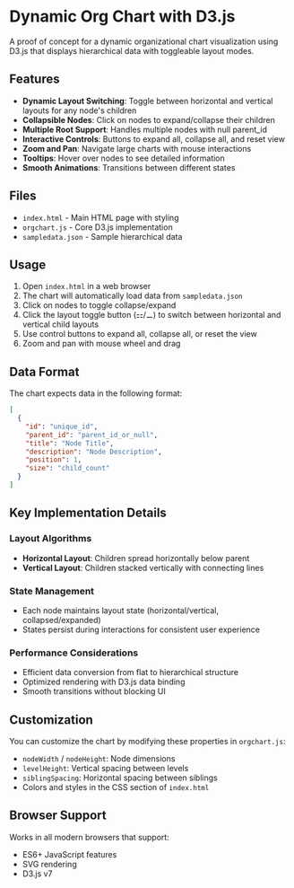 # Dynamic Org Chart with D3.js

A proof of concept for a dynamic organizational chart visualization using D3.js that displays hierarchical data with toggleable layout modes.

## Features

- **Dynamic Layout Switching**: Toggle between horizontal and vertical layouts for any node's children
- **Collapsible Nodes**: Click on nodes to expand/collapse their children
- **Multiple Root Support**: Handles multiple nodes with null parent_id
- **Interactive Controls**: Buttons to expand all, collapse all, and reset view
- **Zoom and Pan**: Navigate large charts with mouse interactions
- **Tooltips**: Hover over nodes to see detailed information
- **Smooth Animations**: Transitions between different states

## Files

- `index.html` - Main HTML page with styling
- `orgchart.js` - Core D3.js implementation
- `sampledata.json` - Sample hierarchical data

## Usage

1. Open `index.html` in a web browser
2. The chart will automatically load data from `sampledata.json`
3. Click on nodes to toggle collapse/expand
4. Click the layout toggle button (⚏/⚊) to switch between horizontal and vertical child layouts
5. Use control buttons to expand all, collapse all, or reset the view
6. Zoom and pan with mouse wheel and drag

## Data Format

The chart expects data in the following format:

```json
[
  {
    "id": "unique_id",
    "parent_id": "parent_id_or_null",
    "title": "Node Title",
    "description": "Node Description",
    "position": 1,
    "size": "child_count"
  }
]
```

## Key Implementation Details

### Layout Algorithms
- **Horizontal Layout**: Children spread horizontally below parent
- **Vertical Layout**: Children stacked vertically with connecting lines

### State Management
- Each node maintains layout state (horizontal/vertical, collapsed/expanded)
- States persist during interactions for consistent user experience

### Performance Considerations
- Efficient data conversion from flat to hierarchical structure
- Optimized rendering with D3.js data binding
- Smooth transitions without blocking UI

## Customization

You can customize the chart by modifying these properties in `orgchart.js`:

- `nodeWidth` / `nodeHeight`: Node dimensions
- `levelHeight`: Vertical spacing between levels
- `siblingSpacing`: Horizontal spacing between siblings
- Colors and styles in the CSS section of `index.html`

## Browser Support

Works in all modern browsers that support:
- ES6+ JavaScript features
- SVG rendering
- D3.js v7
